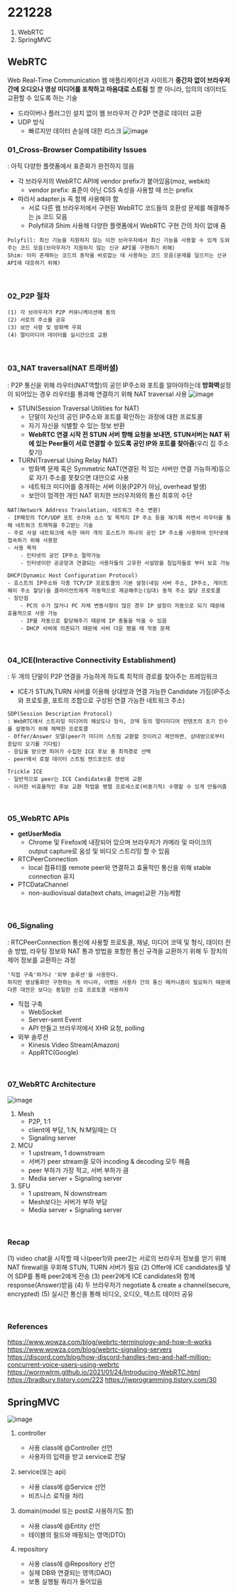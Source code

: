 # 221228

1. WebRTC
2. SpringMVC

## WebRTC

Web Real-Time Communication
웹 애플리케이션과 사이트가 **중간자 없이 브라우저 간에 오디오나 영상 미디어를 포착하고 마음대로 스트림** 할 뿐 아니라, 임의의 데이터도 교환할 수 있도록 하는 기술

- 드라이버나 플러그인 설치 없이 웹 브라우저 간 P2P 연결로 데이터 교환
- UDP 방식
  - 빠르지만 데이터 손실에 대한 리스크
    ![image](https://user-images.githubusercontent.com/61377122/209619389-3ac0fdfd-b897-4783-b050-858329b09761.png)

### 01_Cross-Browser Compatibility Issues

: 아직 다양한 플랫폼에서 표준화가 완전하지 않음

- 각 브라우저의 WebRTC API에 vendor prefix가 붙어있음(moz, webkit)
  - vendor prefix: 표준이 아닌 CSS 속성을 사용할 때 쓰는 prefix
- 따라서 adapter.js 꼭 함께 사용해야 함
  - 서로 다른 웹 브라우저에서 구현된 WebRTC 코드들의 호환성 문제를 해결해주는 js 코드 모음
  - Polyfill과 Shim 사용해 다양한 플랫폼에서 WebRTC 구현 간의 차이 없애 줌

```
Polyfill: 최신 기능을 지원하지 않는 이전 브라우저에서 최신 기능을 사용할 수 있게 도와주는 코드 모음(브라우저가 지원하지 않는 신규 API를 구현하기 위해)
Shim: 이미 존재하는 코드의 동작을 바로잡는 데 사용하는 코드 모음(문제를 일으키는 신규 API에 대응하기 위해)
```

<br/>

### 02_P2P 절차

    (1) 각 브라우저가 P2P 커뮤니케이션에 동의
    (2) 서로의 주소를 공유
    (3) 보안 사항 및 방화벽 우회
    (4) 멀티미디어 데이터를 실시간으로 교환

<br/>

### 03_NAT traversal(NAT 트래버셜)

: P2P 통신을 위해 라우터(NAT역할)의 공인 IP주소와 포트를 알아야하는데 **방화벽**설정이 되어있는 경우 라우터를 통과해 연결하기 위해 NAT traversal 사용
![image](https://user-images.githubusercontent.com/61377122/209750134-1ba36634-8c1c-414b-9452-51eb257e9de7.png)

- STUN(Session Traversal Utilities for NAT)
  - 단말이 자신의 공인 IP주소와 포트를 확인하는 과정에 대한 프로토콜
  - 자기 자신을 식별할 수 있는 정보 반환
  - **WebRTC 연결 시작 전 STUN 서버 향해 요청을 보내면, STUN서버는 NAT 뒤에 있는 Peer들이 서로 연결할 수 있도록 공인 IP와 포트를 찾아줌**(우리 집 주소 찾기)
    <br/>
- TURN(Traversal Using Relay NAT)
  - 방화벽 문제 혹은 Symmetric NAT(연결된 적 있는 서버만 연결 가능하게)등으로 자기 주소를 못찾으면 대안으로 사용
  - 네트워크 미디어를 중개하는 서버 이용(P2P가 아님, overhead 발생)
  - 보안이 엄격한 개인 NAT 위치한 브러우저와의 통신 최후의 수단

```
NAT(Network Address Translation, 네트워크 주소 변환)
- IP패킷의 TCP/UDP 포트 숫자와 소스 및 목적지 IP 주소 등을 재기록 하면서 라우터를 통해 네트워크 트래픽을 주고받는 기술
- 주로 사설 네트워크에 속한 여러 개의 호스트가 하나의 공인 IP 주소를 사용하여 인터넷에 접속하기 위해 사용함
- 사용 목적
    - 인터넷의 공인 IP주소 절약가능
    - 인터넷이란 공공망과 연결되는 사용자들의 고유한 사설망을 침입자들로 부터 보호 가능
```

```
DHCP(Dynamic Host Configuration Protocol)
- 호스트의 IP주소와 각종 TCP/IP 프로토콜의 기본 설정(네임 서버 주소, IP주소, 게이트웨이 주소 할당)을 클라이언트에게 자동적으로 제공해주는(임대) 동적 주소 할당 프로토콜
- 장단점
    - PC의 수가 많거나 PC 자체 변동사항이 많은 경우 IP 설정이 자동으로 되기 때문에 효율적으로 사용 가능
    - IP를 자동으로 할당해주기 때문에 IP 충돌을 막을 수 있음
    - DHCP 서버에 의존되기 때문에 서버 다운 됐을 때 작동 문제

```

<br/>

### 04_ICE(Interactive Connectivity Establishment)

: 두 개의 단말이 P2P 연결을 가능하게 하도록 최적의 경로를 찾아주는 프레임워크

- ICE가 STUN,TURN 서버를 이용해 상대방과 연결 가능한 Candidate 가짐(IP주소와 프로토콜, 포트의 조합으로 구성된 연결 가능한 네트워크 주소)

```
SDP(Session Description Protocol)
: WebRTC에서 스트리밍 미디어의 해상도나 형식, 코덱 등의 멀티미디어 컨텐츠의 초기 인수를 설명하기 위해 채택한 프로토콜
- Offer/Answer 모델(peer가 미디어 스트림 교환할 것이라고 제안하면, 상대방으로부터 응답이 오기를 기다림)
- 응답을 받으면 피어가 수집한 ICE 후보 중 최적경로 선택
- peer에서 로컬 데이터 스트림 엔드포인트 생성
```

```
Trickle ICE
- 일반적으로 peer는 ICE Candidates를 한번에 교환
- 이러한 비효율적인 후보 교환 작업을 병렬 프로세스로(비동기적) 수행할 수 있게 만들어줌
```

<br/>

### 05_WebRTC APIs

- **getUserMedia**
  - Chrome 및 Firefox에 내장되어 있으며 브라우저가 카메라 및 마이크의 output capture로 음성 및 비디오 스트리밍 할 수 있음
- RTCPeerConnection
  - local 컴퓨터를 remote peer와 연결하고 효율적인 통신을 위해 stable connection 유지
- PTCDataChannel
  - non-audiovisual data(text chats, image)교환 가능케함

<br/>

### 06_Signaling

: RTCPeerConnection 통신에 사용할 프로토콜, 채널, 미디어 코덱 및 형식, 데이터 전송 방법, 라우팅 정보와 NAT 통과 방법을 포함한 통신 규격을 교환하기 위해 두 장치의 제어 정보를 교환하는 과정

```
'직접 구축'하거나 '외부 솔루션'을 사용한다.
하지만 영상통화만 구현하는 게 아니라, 어쨌든 사용자 간의 통신 메커니즘이 필요하기 때문에
다른 대안은 보다는 동일한 신호 프로토콜 사용하자
```

- 직접 구축
  - WebSocket
  - Server-sent Event
  - API 만들고 브라우저에서 XHR 요청, polling
- 외부 솔루션
  - Kinesis Video Stream(Amazon)
  - AppRTC(Google)

<br/>

### 07_WebRTC Architecture

![image](https://user-images.githubusercontent.com/61377122/209770213-10c8dc6c-5cd7-405a-a34f-6e293c8cca5a.png)

1. Mesh
   - P2P, 1:1
   - client에 부담, 1:N, N:M일때는 더
   - Signaling server
2. MCU
   - 1 upstream, 1 downstream
   - 서버가 peer stream을 모아 incoding & decoding 모두 해줌
   - peer 부하가 가장 적고, 서버 부하가 큼
   - Media server + Signaling server
3. SFU
   - 1 upstream, N downstream
   - Mesh보다는 서버가 부하 부담
   - Media server + Signaling server

<br/>

### Recap

(1) video chat을 시작할 때 나(peer1)와 peer2는 서로의 브라우저 정보를 얻기 위해 NAT firewall을 우회해 STUN, TURN 서버가 필요
(2) Offer에 ICE candidates를 넣어 SDP를 통해 peer2에게 전송
(3) peer2에게 ICE candidates와 함께 response(Answer)받음
(4) 두 브라우저가 negotiate & create a channel(secure, encrypted)
(5) 실시간 통신을 통해 비디오, 오디오, 텍스트 데이터 공유

<br/>

### References

https://www.wowza.com/blog/webrtc-terminology-and-how-it-works
https://www.wowza.com/blog/webrtc-signaling-servers
https://discord.com/blog/how-discord-handles-two-and-half-million-concurrent-voice-users-using-webrtc
https://wormwlrm.github.io/2021/01/24/Introducing-WebRTC.html
https://bradbury.tistory.com/223
https://jwprogramming.tistory.com/30

## SpringMVC

![image](https://user-images.githubusercontent.com/61377122/209784205-2ff62144-1f41-4e68-ab96-31e3b38a1e43.png)

1. controller

   - 사용 class에 @Controller 선언
   - 사용자의 입력을 받고 service로 전달

2. service(또는 api)
   - 사용 class에 @Service 선언
   - 비즈니스 로직을 처리
3. domain(model 또는 post로 사용하기도 함)
   - 사용 class에 @Entity 선언
   - 테이블의 필드와 매핑되는 영역(DTO)
4. repository
   - 사용 class에 @Repository 선언
   - 실제 DB와 연결되는 영역(DAO)
   - 보통 실행될 쿼리가 들어있음
